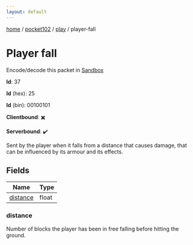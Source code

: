 ```yaml
---
layout: default
---
```


[home](/)  /  [pocket102](/protocol/pocket102)  /  [play](/protocol/pocket102/play)  /  player-fall

# Player fall

Encode/decode this packet in [Sandbox](../../../sandbox/pocket102#play.player_fall)

**Id**: 37

**Id** (hex): 25

**Id** (bin): 00100101

**Clientbound**: ✖️

**Serverbound**: ✔️

Sent by the player when it falls from a distance that causes damage, that can be influenced by its armour and its effects.

## Fields

Name | Type
---|---
[distance](#distance) | float

### distance

Number of blocks the player has been in free falling before hitting the ground.
